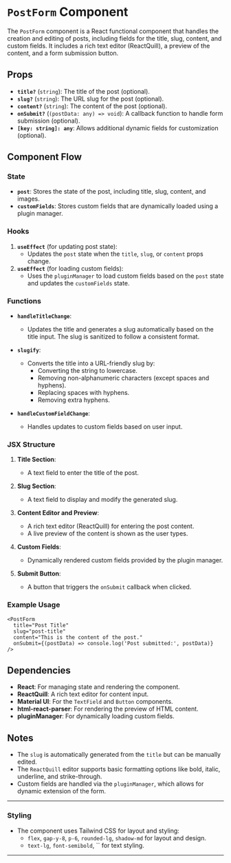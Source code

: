 # `PostForm` Component

The `PostForm` component is a React functional component that handles the creation and editing of posts, including fields for the title, slug, content, and custom fields. It includes a rich text editor (ReactQuill), a preview of the content, and a form submission button.

## Props

- **`title?`** (`string`): The title of the post (optional).
- **`slug?`** (`string`): The URL slug for the post (optional).
- **`content?`** (`string`): The content of the post (optional).
- **`onSubmit?`** (`(postData: any) => void`): A callback function to handle form submission (optional).
- **`[key: string]: any`**: Allows additional dynamic fields for customization (optional).

## Component Flow

### State

- **`post`**: Stores the state of the post, including title, slug, content, and images.
- **`customFields`**: Stores custom fields that are dynamically loaded using a plugin manager.

### Hooks

1. **`useEffect`** (for updating post state):
   - Updates the `post` state when the `title`, `slug`, or `content` props change.
2. **`useEffect`** (for loading custom fields):
   - Uses the `pluginManager` to load custom fields based on the `post` state and updates the `customFields` state.

### Functions

- **`handleTitleChange`**:

  - Updates the title and generates a slug automatically based on the title input. The slug is sanitized to follow a consistent format.

- **`slugify`**:

  - Converts the title into a URL-friendly slug by:
    - Converting the string to lowercase.
    - Removing non-alphanumeric characters (except spaces and hyphens).
    - Replacing spaces with hyphens.
    - Removing extra hyphens.

- **`handleCustomFieldChange`**:
  - Handles updates to custom fields based on user input.

### JSX Structure

1. **Title Section**:

   - A text field to enter the title of the post.

2. **Slug Section**:

   - A text field to display and modify the generated slug.

3. **Content Editor and Preview**:

   - A rich text editor (ReactQuill) for entering the post content.
   - A live preview of the content is shown as the user types.

4. **Custom Fields**:

   - Dynamically rendered custom fields provided by the plugin manager.

5. **Submit Button**:
   - A button that triggers the `onSubmit` callback when clicked.

### Example Usage

```tsx
<PostForm
  title="Post Title"
  slug="post-title"
  content="This is the content of the post."
  onSubmit={(postData) => console.log('Post submitted:', postData)}
/>
```

## Dependencies

- **React**: For managing state and rendering the component.
- **ReactQuill**: A rich text editor for content input.
- **Material UI**: For the `TextField` and `Button` components.
- **html-react-parser**: For rendering the preview of HTML content.
- **pluginManager**: For dynamically loading custom fields.

## Notes

- The `slug` is automatically generated from the `title` but can be manually edited.
- The `ReactQuill` editor supports basic formatting options like bold, italic, underline, and strike-through.
- Custom fields are handled via the `pluginManager`, which allows for dynamic extension of the form.

---

### Styling

- The component uses Tailwind CSS for layout and styling:
  - `flex`, `gap-y-8`, `p-6`, `rounded-lg`, `shadow-md` for layout and design.
  - `text-lg`, `font-semibold`, `` for text styling.

---
